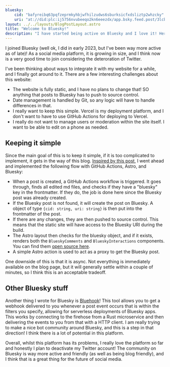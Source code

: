 ```yaml
---
bluesky:
    cid: "bafyreibq63pqfzeprmkyhbjwfhilzudws6sburksicfxdsliztp2whzcky"
    uri: "at://did:plc:ij5756nvubeeqo2kn6eeezdx/app.bsky.feed.post/3lcbaqp3tib2q"
layout: ../../layouts/BlogPostLayout.astro
title: "Welcome to Bluesky!"
description: "I have started being active on Bluesky and I love it! Here's how I integrated it with my website."
---
```


I joined Bluesky (well ok, I did in early 2023, but I've been way more active as of late)! As a social media platform, it is growing in size, and I think now is a very good time to join considering the deteroration of Twitter.

I've been thinking about ways to integrate it with my website for a while, and I finally got around to it. There are a few interesting challenges about this website:

- The website is fully static, and I have no plans to change that! SO anything that posts to Bluesky has to push to source control.
- Date management is handled by Git, so any logic will have to handle differences in that.
- I really want to keep this simple. Vercel is my deployment platform, and I don't want to have to use GitHub Actions for deploying to Vercel.
- I really do not want to manage users or moderation within the site itself. I want to be able to edit on a phone as needed.

## Keeping it simple

Since the main goal of this is to keep it simple, if it is too complicated to implement, it gets in the way of this blog. [Inspired by this post](https://www.menzel.it/post/2024/11/set-comments-experience-bluesky-posts/), I went ahead and implemented the following flow with GitHub Actions, Astro, and Bluesky:

- When a post is created, a GitHub Actions workflow is triggered. It goes through, finds all edited md files, and checks if they have a "bluesky" key in the frontmatter. If they do, the job is done here since the Bluesky post was already created.
- If the Bluesky post is not found, it will create the post on Bluesky. A object of type `{cid: string, uri: string}` is then put into the frontmatter of the post.
- If there are any changes, they are then pushed to source control. This means that the static site will have access to the Bluesky URI during the build.
- The Astro layout then checks for the bluesky object, and if it exists, renders both the `BlueskyComments` and `BlueskyInteractions` components. You can find them [open source here](https://github.com/IAmJSD/website/tree/cc33f3542d794362e7cf61ae702110ed908cde4f/src/components).
- A simple Astro action is used to act as a proxy to get the Bluesky post.

One downside of this is that it is async. Not everything is immediately available on the blog page, but it will generally settle within a couple of minutes, so I think this is an acceptable tradeoff.

## Other Bluesky stuff

Another thing I wrote for Bluesky is [Bluehook](https://bluehook.astrid.place)! This tool allows you to get a webhook delivered to you whenever a post event occurs that is within the filters you specify, allowing for serverless deployments of Bluesky apps. This works by connecting to the firehose from a Rust microservice and then delivering the events to you from that with a HTTP client. I am really trying to make a nice bot community around Bluesky, and this is a step in that direction! I think there is a lot of potential in this platform.

Overall, whilst this platform has its problems, I really love the platform so far and honestly I plan to deactivate my Twitter account! The community on Bluesky is way more active and friendly (as well as being blog friendly), and I think that is a great thing for the future of social media.
